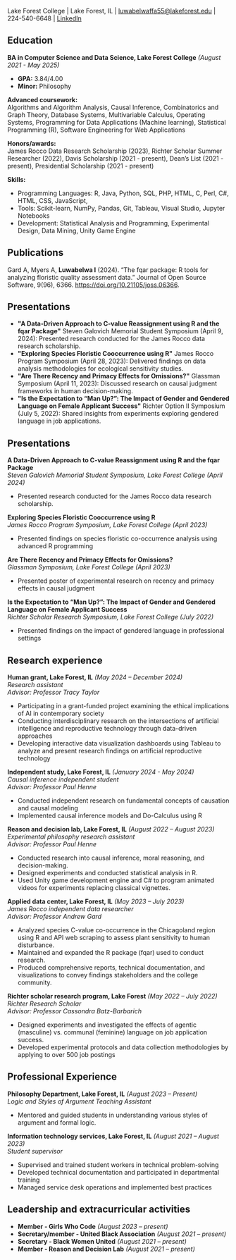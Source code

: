 Lake Forest College | Lake Forest, IL | luwabelwaffa55@lakeforest.edu | 224-540-6648 | [LinkedIn](https://www.linkedin.com/in/ireneluwa)

## Education  
**BA in Computer Science and Data Science, Lake Forest College** *(August 2021 - May 2025)*  
- **GPA:** 3.84/4.00  
- **Minor:** Philosophy

**Advanced coursework:**  
Algorithms and Algorithm Analysis, Causal Inference, Combinatorics and Graph Theory, Database Systems, Multivariable Calculus, Operating Systems, Programming for Data Applications (Machine learning), Statistical Programming (R), Software Engineering for Web Applications  

**Honors/awards:**  
James Rocco Data Research Scholarship (2023), Richter Scholar Summer Researcher (2022), Davis Scholarship (2021 - present), Dean’s List (2021 - present), Presidential Scholarship  (2021 - present)
 
**Skills:**  
- Programming Languages: R, Java, Python, SQL, PHP, HTML, C, Perl, C#, HTML, CSS, JavaScript,
- Tools: Scikit-learn, NumPy, Pandas, Git, Tableau, Visual Studio, Jupyter Notebooks 
- Development: Statistical Analysis and Programming, Experimental Design, Data Mining, Unity Game Engine

## Publications  
Gard A, Myers A, **Luwabelwa I** (2024). “The fqar package: R tools for analyzing floristic quality assessment data.” Journal of Open Source Software, 9(96), 6366. https://doi.org/10.21105/joss.06366.  

## Presentations 
- **"A Data-Driven Approach to C-value Reassignment using R and the fqar Package"** Steven Galovich Memorial Student Symposium (April 9, 2024): Presented research conducted for the James Rocco data research scholarship.  
- **"Exploring Species Floristic Cooccurrence using R"** James Rocco Program Symposium (April 28, 2023): Delivered findings on data analysis methodologies for ecological sensitivity studies.  
- **"Are There Recency and Primacy Effects for Omissions?​"** Glassman Symposium (April 11, 2023): Discussed research on causal judgment frameworks in human decision-making.  
- **"Is the Expectation to “Man Up?”: The Impact of Gender and Gendered Language on Female Applicant Success"** Richter Option II Symposium (July 5, 2022): Shared insights from experiments exploring gendered language in job applications.

## Presentations  
**A Data-Driven Approach to C-value Reassignment using R and the fqar Package**  
*Steven Galovich Memorial Student Symposium, Lake Forest College (April 2024)*  
- Presented research conducted for the James Rocco data research scholarship.  

**Exploring Species Floristic Cooccurrence using R**  
*James Rocco Program Symposium, Lake Forest College (April 2023)*  
- Presented findings on species floristic co-occurrence analysis using advanced R programming  

**Are There Recency and Primacy Effects for Omissions?**  
*Glassman Symposium, Lake Forest College (April 2023)*  
- Presented poster of experimental research on recency and primacy effects in causal judgment  

**Is the Expectation to “Man Up?”: The Impact of Gender and Gendered Language on Female Applicant Success**  
*Richter Scholar Research Symposium, Lake Forest College (July 2022)*  
- Presented findings on the impact of gendered language in professional settings  

## Research experience  
**Human grant, Lake Forest, IL** *(May 2024 – December 2024)*  
*Research assistant*  
*Advisor: Professor Tracy Taylor*  
- Participating in a grant-funded project examining the ethical implications of AI in contemporary society  
- Conducting interdisciplinary research on the intersections of artificial intelligence and reproductive technology through data-driven approaches  
- Developing interactive data visualization dashboards using Tableau to analyze and present research findings on artificial reproductive technology  

**Independent study, Lake Forest, IL** *(January 2024 - May 2024)*  
*Causal inference independent student*  
*Advisor: Professor Paul Henne*  
- Conducted independent research on fundamental concepts of causation and causal modeling  
- Implemented causal inference models and Do-Calculus using R  

**Reason and decision lab, Lake Forest, IL** *(August 2022 – August 2023)*  
*Experimental philosophy research assistant*  
*Advisor: Professor Paul Henne*  
- Conducted research into causal inference, moral reasoning, and decision-making.  
- Designed experiments and conducted statistical analysis in R.  
- Used Unity game development engine and C# to program animated videos for experiments replacing classical vignettes.  

**Applied data center, Lake Forest, IL** *(May 2023 – July 2023)*  
*James Rocco independent data researcher*  
*Advisor: Professor Andrew Gard*  
- Analyzed species C-value co-occurrence in the Chicagoland region using R and API web scraping to assess plant sensitivity to human disturbance.  
- Maintained and expanded the R package (fqar) used to conduct research.  
- Produced comprehensive reports, technical documentation, and visualizations to convey findings stakeholders and the college community.     

**Richter scholar research program, Lake Forest** *(May 2022 – July 2022)*  
*Richter Research Scholar*  
*Advisor: Professor Cassondra Batz-Barbarich*  
- Designed experiments and investigated the effects of agentic (masculine) vs. communal (feminine) language on job application success.  
- Developed experimental protocols and data collection methodologies by applying to over 500 job postings  

## Professional Experience  
**Philosophy Department, Lake Forest, IL** *(August 2023 – Present)*  
*Logic and Styles of Argument Teaching Assistant*  
- Mentored and guided students in understanding various styles of argument and formal logic.  
  
**Information technology services, Lake Forest, IL** *(August 2021 – August 2023)*  
*Student supervisor*  
- Supervised and trained student workers in technical problem-solving  
- Developed technical documentation and participated in departmental training  
- Managed service desk operations and implemented best practices  

## Leadership and extracurricular activities  
- **Member - Girls Who Code** *(August 2023 – present)*  
- **Secretary/member - United Black Association** *(August 2021 – present)*  
- **Secretary - Black Women United** *(August 2021 – present)*  
- **Member - Reason and Decision Lab** *(August 2021 – present)*  

